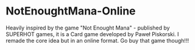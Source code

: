 # NotEnoughtMana-Online
 Heavily inspired by the game "Not Enought Mana" - published by SUPERHOT games, it is a Card game developed by Paweł Piskorski. I remade the core idea but in an online format. Go buy that game though!!! 
